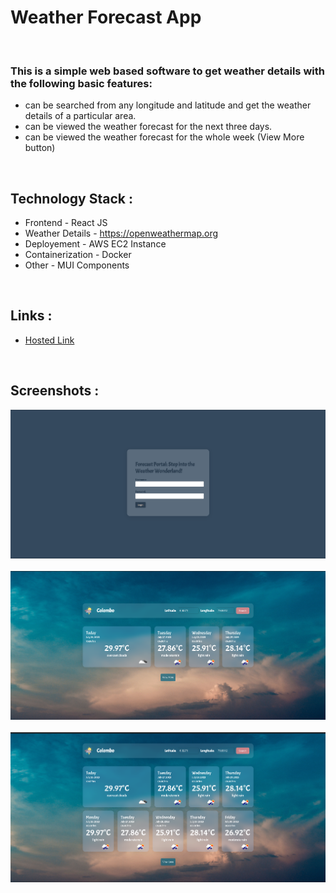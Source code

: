 # Weather Forecast App

<br>

### This is a simple web based software to get weather details with the following basic features:

- can be searched from any longitude and latitude and get the weather details of a particular area.
- can be viewed the weather forecast for the next three days.
- can be viewed the weather forecast for the whole week (View More button)

<br>

## Technology Stack :

- Frontend - React JS
- Weather Details - https://openweathermap.org
- Deployement - AWS EC2 Instance
- Containerization - Docker
- Other - MUI Components

<br>

## Links :

- [Hosted Link](http://ec2-54-158-110-224.compute-1.amazonaws.com/login)

<br>

## Screenshots :

<img src = "src/assets/screenshots/1.png"> <br><br>
<img src = "src/assets/screenshots/2.png"> <br><br>
<img src = "src/assets/screenshots/3.png"> <br><br>
